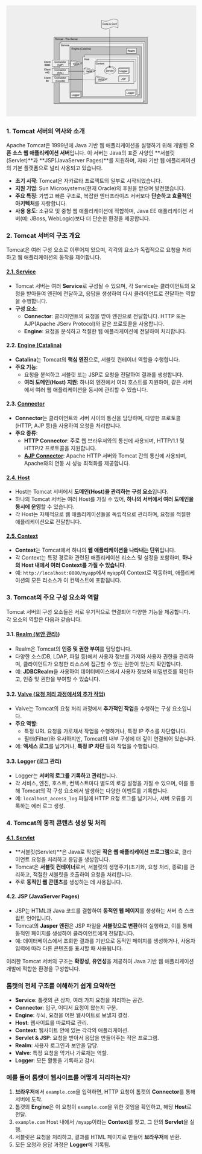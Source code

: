![다이어그램](./Resource/tomcatdiagram.png)

### 1. **Tomcat 서버의 역사와 소개**  
Apache Tomcat은 1999년에 Java 기반 웹 애플리케이션을 실행하기 위해 개발된 **오픈 소스 웹 애플리케이션 서버**입니다. 이 서버는 Java의 표준 사양인 **서블릿(Servlet)**과 **JSP(JavaServer Pages)**를 지원하며, 자바 기반 웹 애플리케이션의 기본 플랫폼으로 널리 사용되고 있습니다.

- **초기 시작**: Tomcat은 자카르타 프로젝트의 일부로 시작되었습니다.
- **지원 기업**: Sun Microsystems(현재 Oracle)의 후원을 받으며 발전했습니다.
- **주요 특징**: 가볍고 빠른 구조로, 복잡한 엔터프라이즈 서버보다 **단순하고 효율적인 아키텍처**를 자랑합니다.
- **사용 용도**: 소규모 및 중형 웹 애플리케이션에 적합하며, Java EE 애플리케이션 서버(예: JBoss, WebLogic)보다 더 단순한 환경을 제공합니다.

### 2. **Tomcat 서버의 구조 개요**
Tomcat은 여러 구성 요소로 이루어져 있으며, 각각의 요소가 독립적으로 요청을 처리하고 웹 애플리케이션의 동작을 제어합니다.

#### **[2.1. Service](./Service.md)**
- Tomcat 서버는 여러 **Service**로 구성될 수 있으며, 각 Service는 클라이언트의 요청을 받아들여 엔진에 전달하고, 응답을 생성하여 다시 클라이언트로 전달하는 역할을 수행합니다.
- **구성 요소**:
  - **Connector**: 클라이언트의 요청을 받아 엔진으로 전달합니다. HTTP 또는 AJP(Apache JServ Protocol)와 같은 프로토콜을 사용합니다.
  - **Engine**: 요청을 분석하고 적절한 웹 애플리케이션에 전달하여 처리합니다.

#### **2.2. [Engine (Catalina)](./Engine.md.md)**
- **Catalina**는 Tomcat의 **핵심 엔진**으로, 서블릿 컨테이너 역할을 수행합니다.
- **주요 기능**:
  - 요청을 분석하고 서블릿 또는 JSP로 요청을 전달하여 결과를 생성합니다.
  - **여러 도메인(Host) 지원**: 하나의 엔진에서 여러 호스트를 지원하여, 같은 서버에서 여러 웹 애플리케이션을 동시에 관리할 수 있습니다.
  
#### **2.3. [Connector](./ApacheConnector/아파치%20톰켓에서%20connector란.md)**
- **Connector**는 클라이언트와 서버 사이의 통신을 담당하며, 다양한 프로토콜(HTTP, AJP 등)을 사용하여 요청을 처리합니다.
- **주요 종류**:
  - **HTTP Connector**: 주로 웹 브라우저와의 통신에 사용되며, HTTP/1.1 및 HTTP/2 프로토콜을 지원합니다.
  - **[AJP Connector](./ApacheConnector/AJP%20(Apache%20JServ%20Protocol)%20Connector.md)**: Apache HTTP 서버와 Tomcat 간의 통신에 사용되며, Apache와의 연동 시 성능 최적화를 제공합니다.

#### **[2.4. Host](./Host.md)**
- Host는 Tomcat 서버에서 **도메인(Host)을 관리하는 구성 요소**입니다.
- 하나의 Tomcat 서버는 여러 Host를 가질 수 있어, **하나의 서버에서 여러 도메인을 동시에 운영**할 수 있습니다.
- 각 Host는 자체적으로 웹 애플리케이션들을 독립적으로 관리하며, 요청을 적절한 애플리케이션으로 전달합니다.
  
#### **[2.5. Context](./Context.md)**
- **Context**는 Tomcat에서 하나의 **웹 애플리케이션을 나타내는 단위**입니다.
- 각 Context는 특정 경로와 관련된 애플리케이션 리소스 및 설정을 포함하며, **하나의 Host 내에서 여러 Context를 가질 수 있습니다**.
- 예: `http://localhost:8080/myapp`에서 `myapp`이 Context로 작동하며, 애플리케이션의 모든 리소스가 이 컨텍스트에 포함됩니다.

### 3. **Tomcat의 주요 구성 요소와 역할**
Tomcat 서버의 구성 요소들은 서로 유기적으로 연결되어 다양한 기능을 제공합니다. 각 요소의 역할은 다음과 같습니다.

#### **3.1. [Realm (보안 관리)](./Realm.md))**
- Realm은 Tomcat의 **인증 및 권한 부여**를 담당합니다.
- 다양한 소스(DB, LDAP, 파일 등)에서 사용자 정보를 가져와 사용자 권한을 관리하며, 클라이언트가 요청한 리소스에 접근할 수 있는 권한이 있는지 확인합니다.
- 예: **JDBCRealm**을 사용하여 데이터베이스에서 사용자 정보와 비밀번호를 확인하고, 인증 및 권한을 부여할 수 있습니다.

#### **3.2. [Valve (요청 처리 과정에서의 추가 작업)](/Valve.md)**
- Valve는 Tomcat의 요청 처리 과정에서 **추가적인 작업**을 수행하는 구성 요소입니다.
- **주요 역할**:
  - 특정 URL 요청을 가로채서 작업을 수행하거나, 특정 IP 주소를 차단합니다.
  - 필터(Filter)와 유사하지만, Tomcat의 내부 구성에 더 깊이 연결되어 있습니다.
- 예: **액세스 로그**를 남기거나, **특정 IP 차단** 등의 작업을 수행합니다.

#### **3.3. Logger (로그 관리)**
- Logger는 **서버의 로그를 기록하고 관리**합니다.
- 각 서비스, 엔진, 호스트, 컨텍스트마다 별도의 로깅 설정을 가질 수 있으며, 이를 통해 Tomcat의 각 구성 요소에서 발생하는 다양한 이벤트를 기록합니다.
- 예: `localhost_access_log` 파일에 HTTP 요청 로그를 남기거나, 서버 오류를 기록하는 에러 로그 생성.

### 4. **Tomcat의 동적 콘텐츠 생성 및 처리**
#### **[4.1. Servlet](./Servlet.md)**
- **서블릿(Servlet)**은 Java로 작성된 **작은 웹 애플리케이션 프로그램**으로, 클라이언트 요청을 처리하고 응답을 생성합니다.
- Tomcat은 **서블릿 컨테이너**로서, 서블릿의 생명주기(초기화, 요청 처리, 종료)를 관리하고, 적절한 서블릿을 호출하여 요청을 처리합니다.
- 주로 **동적인 웹 콘텐츠**를 생성하는 데 사용됩니다.

#### **4.2. JSP (JavaServer Pages)**
- JSP는 HTML과 Java 코드를 결합하여 **동적인 웹 페이지**를 생성하는 서버 측 스크립트 언어입니다.
- Tomcat의 **Jasper 엔진**은 JSP 파일을 **서블릿으로 변환**하여 실행하고, 이를 통해 동적인 페이지를 생성하여 클라이언트에게 전달합니다.
- 예: 데이터베이스에서 조회한 결과를 기반으로 동적인 페이지를 생성하거나, 사용자 입력에 따라 다른 콘텐츠를 표시할 때 사용됩니다.

이러한 Tomcat 서버의 구조는 **확장성**, **유연성**을 제공하여 Java 기반 웹 애플리케이션 개발에 적합한 환경을 구성합니다.

### 톰캣의 전체 구조를 이해하기 쉽게 요약하면

- **Service**: 톰캣의 큰 상자, 여러 가지 요청을 처리하는 공간.
- **Connector**: 입구, 어디서 요청이 왔는지 구분.
- **Engine**: 두뇌, 요청을 어떤 웹사이트로 보낼지 결정.
- **Host**: 웹사이트를 따로따로 관리.
- **Context**: 웹사이트 안에 있는 각각의 애플리케이션.
- **Servlet & JSP**: 요청을 받아서 응답을 만들어주는 작은 프로그램.
- **Realm**: 사용자 로그인과 보안을 담당.
- **Valve**: 특정 요청을 막거나 가로채는 역할.
- **Logger**: 모든 활동을 기록하고 감시.

### 예를 들어 톰캣이 웹사이트를 어떻게 처리하는지?

1. **브라우저**에서 `example.com`을 입력하면, HTTP 요청이 톰캣의 **Connector**를 통해 서버에 도착.
2. 톰캣의 **Engine**은 이 요청이 `example.com`을 위한 것임을 확인하고, 해당 **Host**로 전달.
3. `example.com` Host 내에서 `/myapp`이라는 **Context**를 찾고, 그 안의 **Servlet**을 실행.
4. 서블릿은 요청을 처리하고, 결과를 HTML 페이지로 만들어 **브라우저**에 반환.
5. 모든 요청과 응답 과정은 **Logger**에 기록됨.